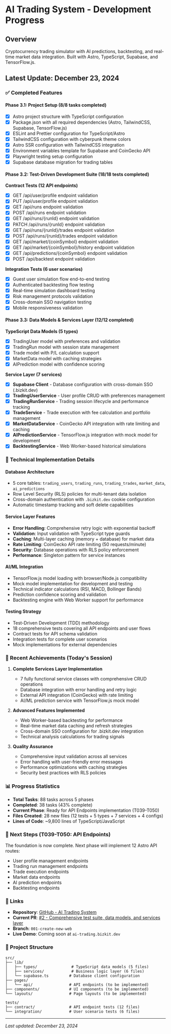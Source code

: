 # AI Trading System - Development Progress

## Overview
Cryptocurrency trading simulator with AI predictions, backtesting, and real-time market data integration. Built with Astro, TypeScript, Supabase, and TensorFlow.js.

## Latest Update: December 23, 2024

### ✅ Completed Features

#### Phase 3.1: Project Setup (8/8 tasks completed)
- [x] Astro project structure with TypeScript configuration
- [x] Package.json with all required dependencies (Astro, TailwindCSS, Supabase, TensorFlow.js)
- [x] ESLint and Prettier configuration for TypeScript/Astro
- [x] TailwindCSS configuration with cyberpunk theme colors
- [x] Astro SSR configuration with TailwindCSS integration
- [x] Environment variables template for Supabase and CoinGecko API
- [x] Playwright testing setup configuration
- [x] Supabase database migration for trading tables

#### Phase 3.2: Test-Driven Development Suite (18/18 tests completed)
**Contract Tests (12 API endpoints)**
- [x] GET /api/user/profile endpoint validation
- [x] PUT /api/user/profile endpoint validation
- [x] GET /api/runs endpoint validation
- [x] POST /api/runs endpoint validation
- [x] GET /api/runs/{runId} endpoint validation
- [x] PATCH /api/runs/{runId} endpoint validation
- [x] GET /api/runs/{runId}/trades endpoint validation
- [x] POST /api/runs/{runId}/trades endpoint validation
- [x] GET /api/market/{coinSymbol} endpoint validation
- [x] GET /api/market/{coinSymbol}/history endpoint validation
- [x] GET /api/predictions/{coinSymbol} endpoint validation
- [x] POST /api/backtest endpoint validation

**Integration Tests (6 user scenarios)**
- [x] Guest user simulation flow end-to-end testing
- [x] Authenticated backtesting flow testing
- [x] Real-time simulation dashboard testing
- [x] Risk management protocols validation
- [x] Cross-domain SSO navigation testing
- [x] Mobile responsiveness validation

#### Phase 3.3: Data Models & Services Layer (12/12 completed)
**TypeScript Data Models (5 types)**
- [x] TradingUser model with preferences and validation
- [x] TradingRun model with session state management
- [x] Trade model with P/L calculation support
- [x] MarketData model with caching strategies
- [x] AIPrediction model with confidence scoring

**Service Layer (7 services)**
- [x] **Supabase Client** - Database configuration with cross-domain SSO (.bizkit.dev)
- [x] **TradingUserService** - User profile CRUD with preferences management
- [x] **TradingRunService** - Trading session lifecycle and performance tracking
- [x] **TradeService** - Trade execution with fee calculation and portfolio management
- [x] **MarketDataService** - CoinGecko API integration with rate limiting and caching
- [x] **AIPredictionService** - TensorFlow.js integration with mock model for development
- [x] **BacktestingService** - Web Worker-based historical simulations

### 🔧 Technical Implementation Details

#### Database Architecture
- 5 core tables: `trading_users`, `trading_runs`, `trading_trades`, `market_data`, `ai_predictions`
- Row Level Security (RLS) policies for multi-tenant data isolation
- Cross-domain authentication with `.bizkit.dev` cookie configuration
- Automatic timestamp tracking and soft delete capabilities

#### Service Layer Features
- **Error Handling**: Comprehensive retry logic with exponential backoff
- **Validation**: Input validation with TypeScript type guards
- **Caching**: Multi-layer caching (memory + database) for market data
- **Rate Limiting**: CoinGecko API rate limiting (50 requests/minute)
- **Security**: Database operations with RLS policy enforcement
- **Performance**: Singleton pattern for service instances

#### AI/ML Integration
- TensorFlow.js model loading with browser/Node.js compatibility
- Mock model implementation for development and testing
- Technical indicator calculations (RSI, MACD, Bollinger Bands)
- Prediction confidence scoring and validation
- Backtesting engine with Web Worker support for performance

#### Testing Strategy
- Test-Driven Development (TDD) methodology
- 18 comprehensive tests covering all API endpoints and user flows
- Contract tests for API schema validation
- Integration tests for complete user scenarios
- Mock implementations for external dependencies

### 🚀 Recent Achievements (Today's Session)

1. **Complete Services Layer Implementation**
   - 7 fully functional service classes with comprehensive CRUD operations
   - Database integration with error handling and retry logic
   - External API integration (CoinGecko) with rate limiting
   - AI/ML prediction service with TensorFlow.js mock model

2. **Advanced Features Implemented**
   - Web Worker-based backtesting for performance
   - Real-time market data caching and refresh strategies
   - Cross-domain SSO configuration for .bizkit.dev integration
   - Technical analysis calculations for trading signals

3. **Quality Assurance**
   - Comprehensive input validation across all services
   - Error handling with user-friendly error messages
   - Performance optimizations with caching strategies
   - Security best practices with RLS policies

### 📊 Progress Statistics
- **Total Tasks**: 88 tasks across 5 phases
- **Completed**: 38 tasks (43% complete)
- **Current Phase**: Ready for API Endpoints implementation (T039-T050)
- **Files Created**: 28 new files (12 tests + 5 types + 7 services + 4 configs)
- **Lines of Code**: ~9,800 lines of TypeScript/JavaScript

### 🎯 Next Steps (T039-T050: API Endpoints)
The foundation is now complete. Next phase will implement 12 Astro API routes:
- User profile management endpoints
- Trading run management endpoints
- Trade execution endpoints
- Market data endpoints
- AI prediction endpoints
- Backtesting endpoints

### 🔗 Links
- **Repository**: [GitHub - AI Trading System](https://github.com/omarbizkit/ai-trading-system)
- **Current PR**: [#2 - Comprehensive test suite, data models, and services layer](https://github.com/omarbizkit/ai-trading-system/pull/2)
- **Branch**: `001-create-new-web`
- **Live Demo**: Coming soon at `ai-trading.bizkit.dev`

### 📁 Project Structure
```
src/
├── lib/
│   ├── types/               # TypeScript data models (5 files)
│   ├── services/            # Business logic layer (6 files)
│   └── supabase.ts         # Database client configuration
├── pages/
│   └── api/                # API endpoints (to be implemented)
├── components/             # UI components (to be implemented)
└── layouts/                # Page layouts (to be implemented)

tests/
├── contract/               # API endpoint tests (12 files)
└── integration/            # User scenario tests (6 files)
```

---
*Last updated: December 23, 2024*
